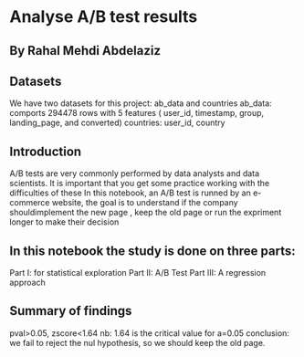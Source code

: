 # Analyse A/B test results
## By Rahal Mehdi Abdelaziz


## Datasets

We have two datasets for this project: ab_data and countries
ab_data: comports 294478 rows with 5 features ( user_id, timestamp, group, landing_page, and converted)
countries: user_id, country



## Introduction

A/B tests are very commonly performed by data analysts and data scientists. It is important that you get some practice working with the difficulties of these
In this notebook, an A/B test is runned by an e-commerce website, the goal is to understand if the company shouldimplement the new page , keep the old page or run the expriment longer to make their decision



## In this notebook the study is done on three parts:

Part I: for statistical exploration
Part II: A/B Test
Part III: A regression approach




## Summary of findings

pval>0.05, zscore<1.64
nb: 1.64 is the critical value for  a=0.05 
conclusion: we fail to reject the nul hypothesis, so we should keep the old page.

